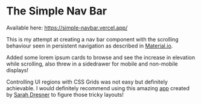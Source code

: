 # The Simple Nav Bar

Available here: https://simple-navbar.vercel.app/

This is my attempt at creating a nav bar component with the scrolling behaviour seen in persistent navigation as described in [Material.io](https://material.io/components/app-bars-top).

Added some lorem ipsum cards to browse and see the increase in elevation while scrolling, also threw in a sidedrawer for mobile and non-mobile displays!

Controlling UI regions with CSS Grids was not easy but definitely achievable. I would definitely recommend using this amazing [app](https://cssgrid-generator.netlify.app/) created by [Sarah Dresner](https://github.com/sdras) to figure those tricky layouts!
